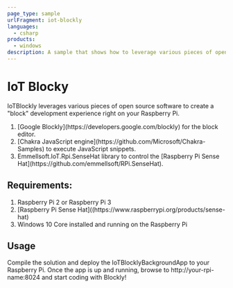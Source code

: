 ```yaml
---
page_type: sample
urlFragment: iot-blockly
languages: 
  - csharp
products:
  - windows
description: A sample that shows how to leverage various pieces of open source software to create a "block" development experience on Raspberry Pi for Windows 10 IoT Core.
---
```


# IoT Blocky
IoTBlockly leverages various pieces of open source software to create a "block" development experience right on your Raspberry Pi.

<ol>
<li>[Google Blockly](https://developers.google.com/blockly) for the block editor.</li>
<li>[Chakra JavaScript engine](https://github.com/Microsoft/Chakra-Samples) to execute JavaScript snippets.</li>
<li>Emmellsoft.IoT.Rpi.SenseHat library to control the [Raspberry Pi Sense Hat](https://github.com/emmellsoft/RPi.SenseHat).</li>
</ol>

## Requirements:
<ol>
<li>Raspberry Pi 2 or Raspberry Pi 3</li>
<li>[Raspberry Pi Sense Hat]((https://www.raspberrypi.org/products/sense-hat)</li>
<li>Windows 10 Core installed and running on the Raspberry Pi</li>
</ol>

## Usage
Compile the solution and deploy the IoTBlocklyBackgroundApp to your Raspberry Pi. Once the app is up and running, browse to http://your-rpi-name:8024 and start coding with Blockly! 
